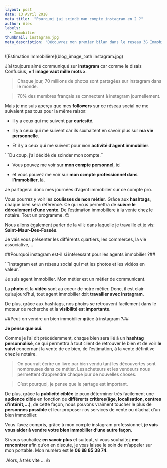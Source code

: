 ```yaml
---
layout: post
date: 13 Avril 2018
meta_title:  "Pourquoi jai scindé mon compte instagram en 2 ?"
author: Alex
labels:
  - Immobilier
thumbnail: instagram.jpg
meta_description: "Découvrez mon premier bilan dans le reseau 3G Immobilier sur ces 8 premiers mois de l'année."
---
```





![Estimation Immobilière](blog_image_path instagram.jpg)




J’ai toujours aimé communiqué sur **instagram** car comme le disais Confucius, **« 1 image vaut mille mots »**.

>Chaque jour, 70 millions de photos sont partagées sur instagram dans le monde.

>70% des membres français se connectent à instagram journellement.

Mais je me suis aperçu que mes **followers** sur ce réseau social ne me suivaient pas tous pour la même raison:

* Il y a ceux qui me suivent par **curiosité**.

* Il y a ceux qui me suivent car ils souhaitent en savoir plus sur **ma vie personnelle**.

* Et il y a ceux qui me suivent pour mon **activité d’agent immobilier**.

```Du coup, j’ai décidé de scinder mon compte.``

* Vous pouvez me voir sur **mon compte personnel**, [ici](https://www.instagram.com/cordani_alexandre/?hl=fr)

* et vous pouvez me voir sur **mon compte professionnel dans l’immobilier**, [là](https://www.instagram.com/3gimmobilier_alexandre_cordani/).

Je partagerai donc mes journées d’agent immobilier sur ce compte pro.

Vous pourrez y voir les **coulisses de mon métier**.
Grâce aux **hashtags**, chaque bien sera référencé. Ce qui vous permettra de **suivre le déroulement d’une vente**. De l’estimation immobilière à la vente chez le notaire. Tout un programme. 😉

Nous allons également parler de la ville dans laquelle je travaille et je vis: **Saint-Maur-Des-Fossés**. 

Je vais vous présenter les différents quartiers, les commerces, la vie associative,…

##Pourquoi instagram est-il si intéressant pour les agents immobilier ?##

```Instagram est un réseau social qui met les photos et les vidéos en valeur.``

Je suis agent immobilier. Mon métier est un métier de communicant.

La **photo** et la **vidéo** sont au coeur de notre métier. Donc, il est clair qu’aujourd’hui, tout agent immobilier doit **travailler avec instagram**.

De plus, grâce aux hashtags, nos photos se retrouvent facilement dans le moteur de recherche et la **visibilité est importante**.

##Peut-on vendre un bien immobilier grâce à instagram ?##

**Je pense que oui.**

Comme je l’ai dit précédemment, chaque bien sera lié à un **hashtag personnalisé**, ce qui permettra à tout client de retrouver le bien et de voir **le suivi** concernant la vente de ce bien, de l’estimation, à la vente définitive chez le notaire.

>On pourrait écrire un livre par bien vendu tant les découvertes sont nombreuses dans ce métier. Les acheteurs et  les vendeurs nous permettent d’apprendre chaque jour de nouvelles choses. 

>C’est pourquoi, je pense que le partage est important.

De plus, grâce la **publicité ciblée** je peux déterminer très facilement une **audience cible** en fonction de **différents critères(âge, localisation, centres d’intérêt,…)**, de cette façon, nous pouvons vraiment toucher le plus de **personnes possible** et leur proposer nos services de vente ou d’achat d’un bien immobilier.



Vous l’avez compris, grâce à mon compte instagram professionnel, **je vais vous aider à vendre votre bien immobilier d’une autre façon.** 

Si vous souhaitez **en savoir plus** et surtout, si vous souhaitez **me rencontrer** afin qu’on en discute, je vous laisse le soin de m’appeler sur mon portable. Mon numéro est le **06 98 85 38 74**.

 Alors, à très vite … 👍



